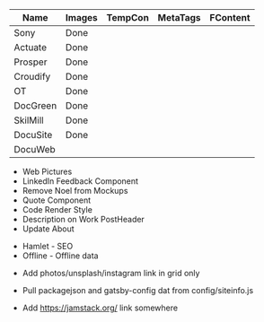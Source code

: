 <!--------------------P1--------------------->

| Name   | Images  | TempCon | MetaTags | FContent |
|--------|---------|---------|----------|----------|
|Sony    |  Done   |         |          |          |
|Actuate |  Done   |         |          |          |
|Prosper |  Done   |         |          |          |
|Croudify|  Done   |         |          |          |
|OT      |  Done   |         |          |          |
|DocGreen|  Done   |         |          |          |
|SkilMill|  Done   |         |          |          |
|DocuSite|  Done   |         |          |          |
|DocuWeb |         |         |          |          |


- Web Pictures
- LinkedIn Feedback Component
- Remove Noel from Mockups
- Quote Component
- Code Render Style 
- Description on Work PostHeader
- Update About

<!--------------------P2--------------------->
<!-- ---------- Gatsby Plugin ------------- -->
- Hamlet - SEO
- Offline - Offline data


<!--------------------P3--------------------->

<!-- ---------- Photo-Grid ------------- -->
- Add photos/unsplash/instagram link in grid only

<!-- ---------- One source of truth ------------- -->
- Pull packagejson and gatsby-config dat from config/siteinfo.js

<!-- ---------- Other Ideas ------------- -->
- Add https://jamstack.org/ link somewhere